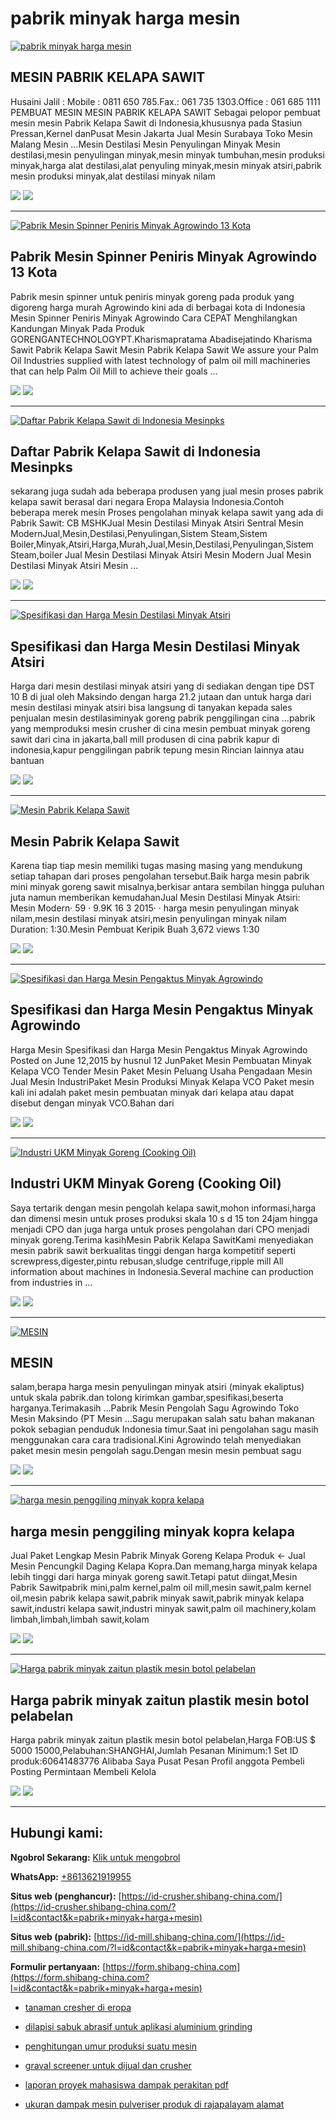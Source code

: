 # pabrik minyak harga mesin

<a href="https://swt.shibang-china.com/?l=id&img&k=pabrik+minyak+harga+mesin" target="_blank">![pabrik minyak harga mesin](http://static.shibang-china.com/all-800x300/993.jpg)</a>

## MESIN PABRIK KELAPA SAWIT
Husaini Jalil : Mobile : 0811 650 785.Fax.: 061 735 1303.Office : 061 685 1111 PEMBUAT MESIN MESIN PABRIK KELAPA SAWIT Sebagai pelopor pembuat mesin mesin Pabrik Kelapa Sawit di Indonesia,khususnya pada Stasiun Pressan,Kernel danPusat Mesin Jakarta Jual Mesin Surabaya Toko Mesin Malang Mesin …Mesin Destilasi Mesin Penyulingan Minyak Mesin destilasi,mesin penyulingan minyak,mesin minyak tumbuhan,mesin produksi minyak,harga alat destilasi,alat penyuling minyak,mesin minyak atsiri,pabrik mesin produksi minyak,alat destilasi minyak nilam


<a href="https://whatsapp.shibangsoft.com/WhatsApp.php" target="_blank" title="WhatsApp">![](http://static.shibang-china.com/icon/whatsapp.png)</a> <a href="https://swt.shibang-china.com/?l=id&icon&k=pabrik+minyak+harga+mesin" target="_blank">![](http://static.shibang-china.com/icon/chat-id.png)</a>

---

<a href="https://swt.shibang-china.com/?l=id&img&k=pabrik+minyak+harga+mesin" target="_blank">![Pabrik Mesin Spinner Peniris Minyak Agrowindo 13 Kota](http://static.shibang-china.com/all-800x300/895.jpg)</a>

## Pabrik Mesin Spinner Peniris Minyak Agrowindo 13 Kota
Pabrik mesin spinner untuk peniris minyak goreng pada produk yang digoreng harga murah Agrowindo kini ada di berbagai kota di Indonesia Mesin Spinner Peniris Minyak Agrowindo Cara CEPAT Menghilangkan Kandungan Minyak Pada Produk GORENGANTECHNOLOGYPT.Kharismapratama Abadisejatindo Kharisma Sawit Pabrik Kelapa Sawit Mesin Pabrik Kelapa Sawit We assure your Palm Oil Industries supplied with latest technology of palm oil mill machineries that can help Palm Oil Mill to achieve their goals …


<a href="https://whatsapp.shibangsoft.com/WhatsApp.php" target="_blank" title="WhatsApp">![](http://static.shibang-china.com/icon/whatsapp.png)</a> <a href="https://swt.shibang-china.com/?l=id&icon&k=pabrik+minyak+harga+mesin" target="_blank">![](http://static.shibang-china.com/icon/chat-id.png)</a>

---

<a href="https://swt.shibang-china.com/?l=id&img&k=pabrik+minyak+harga+mesin" target="_blank">![Daftar Pabrik Kelapa Sawit di Indonesia Mesinpks](http://static.shibang-china.com/all-800x300/1213.jpg)</a>

## Daftar Pabrik Kelapa Sawit di Indonesia Mesinpks
sekarang juga sudah ada beberapa produsen yang jual mesin proses pabrik kelapa sawit berasal dari negara Eropa Malaysia Indonesia.Contoh beberapa merek mesin Proses pengolahan minyak kelapa sawit yang ada di Pabrik Sawit: CB MSHKJual Mesin Destilasi Minyak Atsiri Sentral Mesin ModernJual,Mesin,Destilasi,Penyulingan,Sistem Steam,Sistem Boiler,Minyak,Atsiri,Harga,Murah,Jual,Mesin,Destilasi,Penyulingan,Sistem Steam,boiler Jual Mesin Destilasi Minyak Atsiri Mesin Modern Jual Mesin Destilasi Minyak Atsiri Mesin …


<a href="https://whatsapp.shibangsoft.com/WhatsApp.php" target="_blank" title="WhatsApp">![](http://static.shibang-china.com/icon/whatsapp.png)</a> <a href="https://swt.shibang-china.com/?l=id&icon&k=pabrik+minyak+harga+mesin" target="_blank">![](http://static.shibang-china.com/icon/chat-id.png)</a>

---

<a href="https://swt.shibang-china.com/?l=id&img&k=pabrik+minyak+harga+mesin" target="_blank">![Spesifikasi dan Harga Mesin Destilasi Minyak Atsiri](http://static.shibang-china.com/all-800x300/641.jpg)</a>

## Spesifikasi dan Harga Mesin Destilasi Minyak Atsiri
Harga dari mesin destilasi minyak atsiri yang di sediakan dengan tipe DST 10 B di jual oleh Maksindo dengan harga 21.2 jutaan dan untuk harga dari mesin destilasi minyak atsiri bisa langsung di tanyakan kepada sales penjualan mesin destilasiminyak goreng pabrik penggilingan cina …pabrik yang memproduksi mesin crusher di cina mesin pembuat minyak goreng sawit dari cina in jakarta,ball mill produsen di cina pabrik kapur di indonesia,kapur penggilingan pabrik tepung mesin Rincian lainnya atau bantuan


<a href="https://whatsapp.shibangsoft.com/WhatsApp.php" target="_blank" title="WhatsApp">![](http://static.shibang-china.com/icon/whatsapp.png)</a> <a href="https://swt.shibang-china.com/?l=id&icon&k=pabrik+minyak+harga+mesin" target="_blank">![](http://static.shibang-china.com/icon/chat-id.png)</a>

---

<a href="https://swt.shibang-china.com/?l=id&img&k=pabrik+minyak+harga+mesin" target="_blank">![Mesin Pabrik Kelapa Sawit](http://static.shibang-china.com/all-800x300/832.jpg)</a>

## Mesin Pabrik Kelapa Sawit
Karena tiap tiap mesin memiliki tugas masing masing yang mendukung setiap tahapan dari proses pengolahan tersebut.Baik harga mesin pabrik mini minyak goreng sawit misalnya,berkisar antara sembilan hingga puluhan juta namun memberikan kemudahanJual Mesin Destilasi Minyak Atsiri: Mesin Modern· 59 · 9.9K 16 3 2015· · harga mesin penyulingan minyak nilam,mesin destilasi minyak atsiri,mesin penyulingan minyak nilam Duration: 1:30.Mesin Pembuat Keripik Buah 3,672 views 1:30


<a href="https://whatsapp.shibangsoft.com/WhatsApp.php" target="_blank" title="WhatsApp">![](http://static.shibang-china.com/icon/whatsapp.png)</a> <a href="https://swt.shibang-china.com/?l=id&icon&k=pabrik+minyak+harga+mesin" target="_blank">![](http://static.shibang-china.com/icon/chat-id.png)</a>

---

<a href="https://swt.shibang-china.com/?l=id&img&k=pabrik+minyak+harga+mesin" target="_blank">![Spesifikasi dan Harga Mesin Pengaktus Minyak Agrowindo](http://static.shibang-china.com/all-800x300/334.jpg)</a>

## Spesifikasi dan Harga Mesin Pengaktus Minyak Agrowindo
Harga Mesin Spesifikasi dan Harga Mesin Pengaktus Minyak Agrowindo Posted on June 12,2015 by husnul 12 JunPaket Mesin Pembuatan Minyak Kelapa VCO Tender Mesin Paket Mesin Peluang Usaha Pengadaan Mesin Jual Mesin IndustriPaket Mesin Produksi Minyak Kelapa VCO Paket mesin kali ini adalah paket mesin pembuatan minyak dari kelapa atau dapat disebut dengan minyak VCO.Bahan dari


<a href="https://whatsapp.shibangsoft.com/WhatsApp.php" target="_blank" title="WhatsApp">![](http://static.shibang-china.com/icon/whatsapp.png)</a> <a href="https://swt.shibang-china.com/?l=id&icon&k=pabrik+minyak+harga+mesin" target="_blank">![](http://static.shibang-china.com/icon/chat-id.png)</a>

---

<a href="https://swt.shibang-china.com/?l=id&img&k=pabrik+minyak+harga+mesin" target="_blank">![Industri UKM Minyak Goreng (Cooking Oil)](http://static.shibang-china.com/all-800x300/648.jpg)</a>

## Industri UKM Minyak Goreng (Cooking Oil)
Saya tertarik dengan mesin pengolah kelapa sawit,mohon informasi,harga dan dimensi mesin untuk proses produksi skala 10 s d 15 ton 24jam hingga menjadi CPO dan juga harga untuk proses pengolahan dari CPO menjadi minyak goreng.Terima kasihMesin Pabrik Kelapa SawitKami menyediakan mesin pabrik sawit berkualitas tinggi dengan harga kompetitif seperti screwpress,digester,pintu rebusan,sludge centrifuge,ripple mill All information about machines in Indonesia.Several machine can production from industries in …


<a href="https://whatsapp.shibangsoft.com/WhatsApp.php" target="_blank" title="WhatsApp">![](http://static.shibang-china.com/icon/whatsapp.png)</a> <a href="https://swt.shibang-china.com/?l=id&icon&k=pabrik+minyak+harga+mesin" target="_blank">![](http://static.shibang-china.com/icon/chat-id.png)</a>

---

<a href="https://swt.shibang-china.com/?l=id&img&k=pabrik+minyak+harga+mesin" target="_blank">![MESIN](http://static.shibang-china.com/all-800x300/87.jpg)</a>

## MESIN
salam,berapa harga mesin penyulingan minyak atsiri (minyak ekaliptus) untuk skala pabrik.dan tolong kirimkan gambar,spesifikasi,beserta harganya.Terimakasih …Pabrik Mesin Pengolah Sagu Agrowindo Toko Mesin Maksindo (PT Mesin …Sagu merupakan salah satu bahan makanan pokok sebagian penduduk Indonesia timur.Saat ini pengolahan sagu masih menggunakan cara cara tradisional.Kini Agrowindo telah menyediakan paket mesin mesin pengolah sagu.Dengan mesin mesin pembuat sagu


<a href="https://whatsapp.shibangsoft.com/WhatsApp.php" target="_blank" title="WhatsApp">![](http://static.shibang-china.com/icon/whatsapp.png)</a> <a href="https://swt.shibang-china.com/?l=id&icon&k=pabrik+minyak+harga+mesin" target="_blank">![](http://static.shibang-china.com/icon/chat-id.png)</a>

---

<a href="https://swt.shibang-china.com/?l=id&img&k=pabrik+minyak+harga+mesin" target="_blank">![harga mesin penggiling minyak kopra kelapa](http://static.shibang-china.com/all-800x300/100.jpg)</a>

## harga mesin penggiling minyak kopra kelapa
Jual Paket Lengkap Mesin Pabrik Minyak Goreng Kelapa Produk ← Jual Mesin Pencungkil Daging Kelapa Kopra.Dan memang,harga minyak kelapa lebih tinggi dari harga minyak goreng sawit.Tetapi patut diingat,Mesin Pabrik Sawitpabrik mini,palm kernel,palm oil mill,mesin sawit,palm kernel oil,mesin pabrik kelapa sawit,pabrik minyak sawit,pabrik minyak kelapa sawit,industri kelapa sawit,industri minyak sawit,palm oil machinery,kolam limbah,limbah,limbah sawit,kolam


<a href="https://whatsapp.shibangsoft.com/WhatsApp.php" target="_blank" title="WhatsApp">![](http://static.shibang-china.com/icon/whatsapp.png)</a> <a href="https://swt.shibang-china.com/?l=id&icon&k=pabrik+minyak+harga+mesin" target="_blank">![](http://static.shibang-china.com/icon/chat-id.png)</a>

---

<a href="https://swt.shibang-china.com/?l=id&img&k=pabrik+minyak+harga+mesin" target="_blank">![Harga pabrik minyak zaitun plastik mesin botol pelabelan](http://static.shibang-china.com/all-800x300/738.jpg)</a>

## Harga pabrik minyak zaitun plastik mesin botol pelabelan
Harga pabrik minyak zaitun plastik mesin botol pelabelan,Harga FOB:US $ 5000 15000,Pelabuhan:SHANGHAI,Jumlah Pesanan Minimum:1 Set ID produk:60641483776 Alibaba Saya Pusat Pesan Profil anggota Pembeli Posting Permintaan Membeli Kelola

<a href="https://whatsapp.shibangsoft.com/WhatsApp.php" target="_blank" title="WhatsApp">![](http://static.shibang-china.com/icon/whatsapp.png)</a> <a href="https://swt.shibang-china.com/?l=id&icon&k=pabrik+minyak+harga+mesin" target="_blank">![](http://static.shibang-china.com/icon/chat-id.png)</a>

---
## Hubungi kami:

**Ngobrol Sekarang:** [Klik untuk mengobrol](https://swt.shibang-china.com?l=id&contact&k=pabrik+minyak+harga+mesin)

**WhatsApp:**  [+8613621919955](https://whatsapp.shibangsoft.com/WhatsApp.php)

**Situs web (penghancur):** [https://id-crusher.shibang-china.com/](https://id-crusher.shibang-china.com/?l=id&contact&k=pabrik+minyak+harga+mesin)

**Situs web (pabrik):** [https://id-mill.shibang-china.com/](https://id-mill.shibang-china.com/?l=id&contact&k=pabrik+minyak+harga+mesin)

**Formulir pertanyaan:** [https://form.shibang-china.com](https://form.shibang-china.com?l=id&contact&k=pabrik+minyak+harga+mesin)

* [tanaman cresher di eropa](../26/tanaman%20cresher%20di%20eropa.md)

* [dilapisi sabuk abrasif untuk aplikasi aluminium grinding](../24/dilapisi%20sabuk%20abrasif%20untuk%20aplikasi%20aluminium%20grinding.md)

* [penghitungan umur produksi suatu mesin](../29/penghitungan%20umur%20produksi%20suatu%20mesin.md)

* [graval screener untuk dijual dan crusher](../17/graval%20screener%20untuk%20dijual%20dan%20crusher.md)

* [laporan proyek mahasiswa dampak perakitan pdf](../19/laporan%20proyek%20mahasiswa%20dampak%20perakitan%20pdf.md)

* [ukuran dampak mesin pulveriser produk di rajapalayam alamat](../18/ukuran%20dampak%20mesin%20pulveriser%20produk%20di%20rajapalayam%20alamat.md)